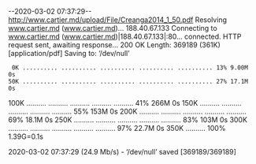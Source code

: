 --2020-03-02 07:37:29--  http://www.cartier.md/upload/File/Creanga2014_1_50.pdf
Resolving www.cartier.md (www.cartier.md)... 188.40.67.133
Connecting to www.cartier.md (www.cartier.md)|188.40.67.133|:80... connected.
HTTP request sent, awaiting response... 200 OK
Length: 369189 (361K) [application/pdf]
Saving to: ‘/dev/null’

     0K .......... .......... .......... .......... .......... 13% 9.00M 0s
    50K .......... .......... .......... .......... .......... 27% 17.1M 0s
   100K .......... .......... .......... .......... .......... 41%  266M 0s
   150K .......... .......... .......... .......... .......... 55%  153M 0s
   200K .......... .......... .......... .......... .......... 69% 18.1M 0s
   250K .......... .......... .......... .......... .......... 83%  103M 0s
   300K .......... .......... .......... .......... .......... 97% 22.7M 0s
   350K ..........                                            100% 1.39G=0.1s

2020-03-02 07:37:29 (24.9 Mb/s) - ‘/dev/null’ saved [369189/369189]

